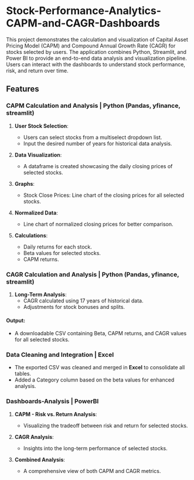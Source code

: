 # Stock-Performance-Analytics-CAPM-and-CAGR-Dashboards
This project demonstrates the calculation and visualization of Capital Asset Pricing Model (CAPM) and Compound Annual Growth Rate (CAGR) for stocks selected by users. The application combines Python, Streamlit, and Power BI to provide an end-to-end data analysis and visualization pipeline. Users can interact with the dashboards to understand stock performance, risk, and return over time.

## Features

### CAPM Calculation and Analysis | Python (Pandas, yfinance, streamlit)

1) **User Stock Selection**:
   * Users can select stocks from a multiselect dropdown list.
   * Input the desired number of years for historical data analysis.
     

2) **Data Visualization**:
   * A dataframe is created showcasing the daily closing prices of selected stocks.

3) **Graphs**:
   * Stock Close Prices: Line chart of the closing prices for all selected stocks.

4) **Normalized Data**:
    * Line chart of normalized closing prices for better comparison.

5) **Calculations**:
   * Daily returns for each stock.
   * Beta values for selected stocks.
   * CAPM returns.

### CAGR Calculation and Analysis | Python (Pandas, yfinance, streamlit)

1) **Long-Term Analysis**:
   * CAGR calculated using 17 years of historical data.
   * Adjustments for stock bonuses and splits.

#### Output:
* A downloadable CSV containing Beta, CAPM returns, and CAGR values for all selected stocks.

  
### Data Cleaning and Integration | Excel

* The exported CSV was cleaned and merged in **Excel** to consolidate all tables.
* Added a Category column based on the beta values for enhanced analysis.

### Dashboards-Analysis | PowerBI

1) **CAPM - Risk vs. Return Analysis**:
   * Visualizing the tradeoff between risk and return for selected stocks.

2) **CAGR Analysis**:
   * Insights into the long-term performance of selected stocks.

3) **Combined Analysis**:
   * A comprehensive view of both CAPM and CAGR metrics.


